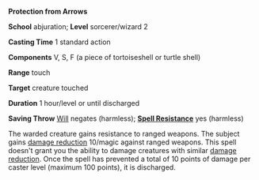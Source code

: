  **Protection from Arrows**

**School** abjuration; **Level** sorcerer/wizard 2

**Casting Time** 1 standard action

**Components** V, S, F (a piece of tortoiseshell or turtle shell)

**Range** touch

**Target** creature touched

**Duration** 1 hour/level or until discharged

**Saving Throw** [Will](../combat.html#_will) negates (harmless); **[Spell Resistance](../glossary.html#_spell-resistance)** yes (harmless)

The warded creature gains resistance to ranged weapons. The subject gains [damage reduction](../glossary.html#_damage-reduction) 10/magic against ranged weapons. This spell doesn't grant you the ability to damage creatures with similar [damage reduction](../glossary.html#_damage-reduction). Once the spell has prevented a total of 10 points of damage per caster level (maximum 100 points), it is discharged.

